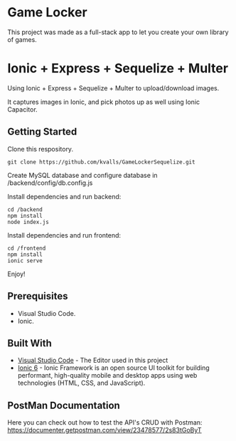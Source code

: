 # Game Locker

This project was made as a full-stack app to let you create your own library of games.

# Ionic + Express + Sequelize + Multer

Using Ionic + Express + Sequelize + Multer to upload/download images.

It captures images in Ionic, and pick photos up as well using Ionic Capacitor.

## Getting Started

Clone this respository.

```
git clone https://github.com/kvalls/GameLockerSequelize.git
```

Create MySQL database and configure database in /backend/config/db.config.js

Install dependencies and run backend:

```
cd /backend
npm install
node index.js
```

Install dependencies and run frontend:

```
cd /frontend
npm install
ionic serve
```

Enjoy!

## Prerequisites

* Visual Studio Code.
* Ionic.

## Built With

* [Visual Studio Code](https://code.visualstudio.com/) - The Editor used in this project
* [Ionic 6](https://ionicframework.com/docs/intro) - Ionic Framework is an open source UI toolkit for building performant, high-quality mobile and desktop apps using web technologies (HTML, CSS, and JavaScript).

## PostMan Documentation

Here you can check out how to test the API's CRUD with Postman:
https://documenter.getpostman.com/view/23478577/2s83tGoByT
